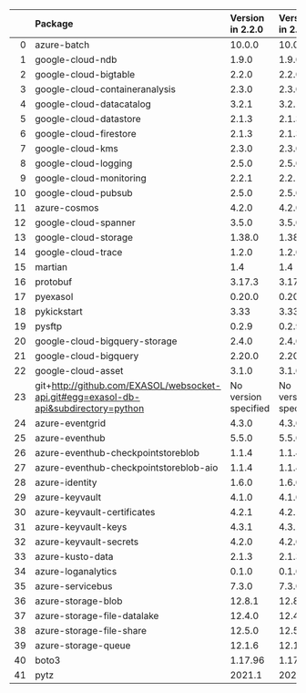 <!-- markdown-link-check-disable -->

|    | Package                                                                              | Version in 2.2.0     | Version in 2.3.0     | Status   |
|---:|:-------------------------------------------------------------------------------------|:---------------------|:---------------------|:---------|
|  0 | azure-batch                                                                          | 10.0.0               | 10.0.0               |          |
|  1 | google-cloud-ndb                                                                     | 1.9.0                | 1.9.0                |          |
|  2 | google-cloud-bigtable                                                                | 2.2.0                | 2.2.0                |          |
|  3 | google-cloud-containeranalysis                                                       | 2.3.0                | 2.3.0                |          |
|  4 | google-cloud-datacatalog                                                             | 3.2.1                | 3.2.1                |          |
|  5 | google-cloud-datastore                                                               | 2.1.3                | 2.1.3                |          |
|  6 | google-cloud-firestore                                                               | 2.1.3                | 2.1.3                |          |
|  7 | google-cloud-kms                                                                     | 2.3.0                | 2.3.0                |          |
|  8 | google-cloud-logging                                                                 | 2.5.0                | 2.5.0                |          |
|  9 | google-cloud-monitoring                                                              | 2.2.1                | 2.2.1                |          |
| 10 | google-cloud-pubsub                                                                  | 2.5.0                | 2.5.0                |          |
| 11 | azure-cosmos                                                                         | 4.2.0                | 4.2.0                |          |
| 12 | google-cloud-spanner                                                                 | 3.5.0                | 3.5.0                |          |
| 13 | google-cloud-storage                                                                 | 1.38.0               | 1.38.0               |          |
| 14 | google-cloud-trace                                                                   | 1.2.0                | 1.2.0                |          |
| 15 | martian                                                                              | 1.4                  | 1.4                  |          |
| 16 | protobuf                                                                             | 3.17.3               | 3.17.3               |          |
| 17 | pyexasol                                                                             | 0.20.0               | 0.20.0               |          |
| 18 | pykickstart                                                                          | 3.33                 | 3.33                 |          |
| 19 | pysftp                                                                               | 0.2.9                | 0.2.9                |          |
| 20 | google-cloud-bigquery-storage                                                        | 2.4.0                | 2.4.0                |          |
| 21 | google-cloud-bigquery                                                                | 2.20.0               | 2.20.0               |          |
| 22 | google-cloud-asset                                                                   | 3.1.0                | 3.1.0                |          |
| 23 | git+http://github.com/EXASOL/websocket-api.git#egg=exasol-db-api&subdirectory=python | No version specified | No version specified |          |
| 24 | azure-eventgrid                                                                      | 4.3.0                | 4.3.0                |          |
| 25 | azure-eventhub                                                                       | 5.5.0                | 5.5.0                |          |
| 26 | azure-eventhub-checkpointstoreblob                                                   | 1.1.4                | 1.1.4                |          |
| 27 | azure-eventhub-checkpointstoreblob-aio                                               | 1.1.4                | 1.1.4                |          |
| 28 | azure-identity                                                                       | 1.6.0                | 1.6.0                |          |
| 29 | azure-keyvault                                                                       | 4.1.0                | 4.1.0                |          |
| 30 | azure-keyvault-certificates                                                          | 4.2.1                | 4.2.1                |          |
| 31 | azure-keyvault-keys                                                                  | 4.3.1                | 4.3.1                |          |
| 32 | azure-keyvault-secrets                                                               | 4.2.0                | 4.2.0                |          |
| 33 | azure-kusto-data                                                                     | 2.1.3                | 2.1.3                |          |
| 34 | azure-loganalytics                                                                   | 0.1.0                | 0.1.0                |          |
| 35 | azure-servicebus                                                                     | 7.3.0                | 7.3.0                |          |
| 36 | azure-storage-blob                                                                   | 12.8.1               | 12.8.1               |          |
| 37 | azure-storage-file-datalake                                                          | 12.4.0               | 12.4.0               |          |
| 38 | azure-storage-file-share                                                             | 12.5.0               | 12.5.0               |          |
| 39 | azure-storage-queue                                                                  | 12.1.6               | 12.1.6               |          |
| 40 | boto3                                                                                | 1.17.96              | 1.17.96              |          |
| 41 | pytz                                                                                 | 2021.1               | 2021.1               |          |